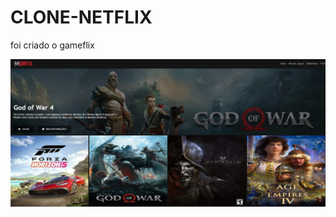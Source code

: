 # CLONE-NETFLIX
foi criado o gameflix
 

![interface](https://github.com/fernandoguim/CLONE-NETFLIX/blob/main/img/gameflixjogos.PNG)
